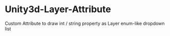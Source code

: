 # Unity3d-Layer-Attribute
Custom Attribute to draw int / string property as Layer enum-like dropdown list
